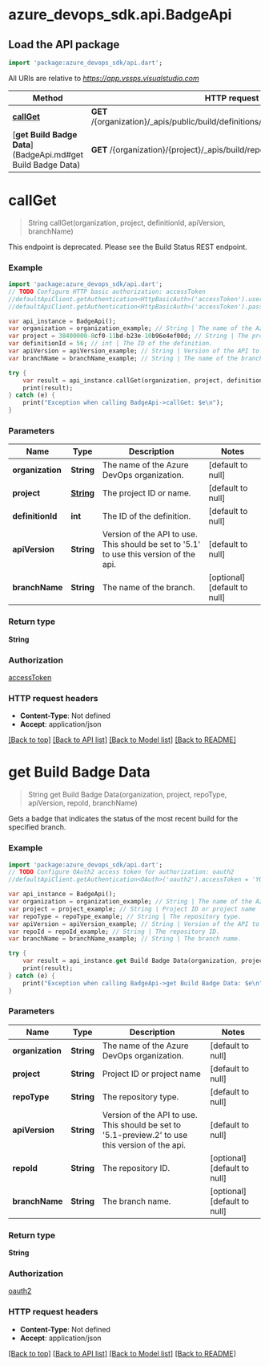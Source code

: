 # azure_devops_sdk.api.BadgeApi

## Load the API package
```dart
import 'package:azure_devops_sdk/api.dart';
```

All URIs are relative to *https://app.vssps.visualstudio.com*

Method | HTTP request | Description
------------- | ------------- | -------------
[**callGet**](BadgeApi.md#callGet) | **GET** /{organization}/_apis/public/build/definitions/{project}/{definitionId}/badge | 
[**get Build Badge Data**](BadgeApi.md#get Build Badge Data) | **GET** /{organization}/{project}/_apis/build/repos/{repoType}/badge | 


# **callGet**
> String callGet(organization, project, definitionId, apiVersion, branchName)



This endpoint is deprecated. Please see the Build Status REST endpoint.

### Example 
```dart
import 'package:azure_devops_sdk/api.dart';
// TODO Configure HTTP basic authorization: accessToken
//defaultApiClient.getAuthentication<HttpBasicAuth>('accessToken').username = 'YOUR_USERNAME'
//defaultApiClient.getAuthentication<HttpBasicAuth>('accessToken').password = 'YOUR_PASSWORD';

var api_instance = BadgeApi();
var organization = organization_example; // String | The name of the Azure DevOps organization.
var project = 38400000-8cf0-11bd-b23e-10b96e4ef00d; // String | The project ID or name.
var definitionId = 56; // int | The ID of the definition.
var apiVersion = apiVersion_example; // String | Version of the API to use.  This should be set to '5.1' to use this version of the api.
var branchName = branchName_example; // String | The name of the branch.

try { 
    var result = api_instance.callGet(organization, project, definitionId, apiVersion, branchName);
    print(result);
} catch (e) {
    print("Exception when calling BadgeApi->callGet: $e\n");
}
```

### Parameters

Name | Type | Description  | Notes
------------- | ------------- | ------------- | -------------
 **organization** | **String**| The name of the Azure DevOps organization. | [default to null]
 **project** | [**String**](.md)| The project ID or name. | [default to null]
 **definitionId** | **int**| The ID of the definition. | [default to null]
 **apiVersion** | **String**| Version of the API to use.  This should be set to &#39;5.1&#39; to use this version of the api. | [default to null]
 **branchName** | **String**| The name of the branch. | [optional] [default to null]

### Return type

**String**

### Authorization

[accessToken](../README.md#accessToken)

### HTTP request headers

 - **Content-Type**: Not defined
 - **Accept**: application/json

[[Back to top]](#) [[Back to API list]](../README.md#documentation-for-api-endpoints) [[Back to Model list]](../README.md#documentation-for-models) [[Back to README]](../README.md)

# **get Build Badge Data**
> String get Build Badge Data(organization, project, repoType, apiVersion, repoId, branchName)



Gets a badge that indicates the status of the most recent build for the specified branch.

### Example 
```dart
import 'package:azure_devops_sdk/api.dart';
// TODO Configure OAuth2 access token for authorization: oauth2
//defaultApiClient.getAuthentication<OAuth>('oauth2').accessToken = 'YOUR_ACCESS_TOKEN';

var api_instance = BadgeApi();
var organization = organization_example; // String | The name of the Azure DevOps organization.
var project = project_example; // String | Project ID or project name
var repoType = repoType_example; // String | The repository type.
var apiVersion = apiVersion_example; // String | Version of the API to use.  This should be set to '5.1-preview.2' to use this version of the api.
var repoId = repoId_example; // String | The repository ID.
var branchName = branchName_example; // String | The branch name.

try { 
    var result = api_instance.get Build Badge Data(organization, project, repoType, apiVersion, repoId, branchName);
    print(result);
} catch (e) {
    print("Exception when calling BadgeApi->get Build Badge Data: $e\n");
}
```

### Parameters

Name | Type | Description  | Notes
------------- | ------------- | ------------- | -------------
 **organization** | **String**| The name of the Azure DevOps organization. | [default to null]
 **project** | **String**| Project ID or project name | [default to null]
 **repoType** | **String**| The repository type. | [default to null]
 **apiVersion** | **String**| Version of the API to use.  This should be set to &#39;5.1-preview.2&#39; to use this version of the api. | [default to null]
 **repoId** | **String**| The repository ID. | [optional] [default to null]
 **branchName** | **String**| The branch name. | [optional] [default to null]

### Return type

**String**

### Authorization

[oauth2](../README.md#oauth2)

### HTTP request headers

 - **Content-Type**: Not defined
 - **Accept**: application/json

[[Back to top]](#) [[Back to API list]](../README.md#documentation-for-api-endpoints) [[Back to Model list]](../README.md#documentation-for-models) [[Back to README]](../README.md)

